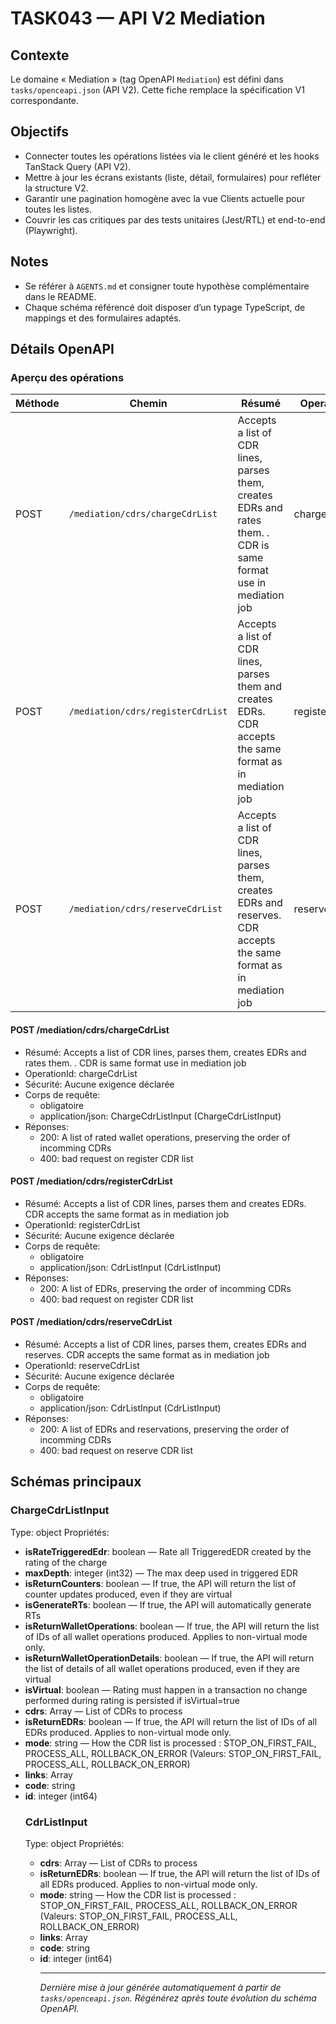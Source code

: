 # TASK043 — API V2 Mediation

## Contexte
Le domaine « Mediation » (tag OpenAPI `Mediation`) est défini dans `tasks/openceapi.json` (API V2). Cette fiche remplace la spécification V1 correspondante.

## Objectifs
- Connecter toutes les opérations listées via le client généré et les hooks TanStack Query (API V2).
- Mettre à jour les écrans existants (liste, détail, formulaires) pour refléter la structure V2.
- Garantir une pagination homogène avec la vue Clients actuelle pour toutes les listes.
- Couvrir les cas critiques par des tests unitaires (Jest/RTL) et end-to-end (Playwright).

## Notes
- Se référer à `AGENTS.md` et consigner toute hypothèse complémentaire dans le README.
- Chaque schéma référencé doit disposer d’un typage TypeScript, de mappings et des formulaires adaptés.

## Détails OpenAPI

### Aperçu des opérations

| Méthode | Chemin | Résumé | OperationId |
| --- | --- | --- | --- |
| POST | `/mediation/cdrs/chargeCdrList` | Accepts a list of CDR lines, parses them, creates EDRs and rates them. . CDR is same format use in mediation job | chargeCdrList |
| POST | `/mediation/cdrs/registerCdrList` | Accepts a list of CDR lines, parses them and creates EDRs. CDR accepts the same format as in mediation job | registerCdrList |
| POST | `/mediation/cdrs/reserveCdrList` | Accepts a list of CDR lines, parses them, creates EDRs and reserves. CDR accepts the same format as in mediation job | reserveCdrList |

#### POST /mediation/cdrs/chargeCdrList

- Résumé: Accepts a list of CDR lines, parses them, creates EDRs and rates them. . CDR is same format use in mediation job
- OperationId: chargeCdrList
- Sécurité: Aucune exigence déclarée
- Corps de requête:
  - obligatoire
  - application/json: ChargeCdrListInput (ChargeCdrListInput)
- Réponses:
  - 200: A list of rated wallet operations, preserving the order of incomming CDRs
  - 400: bad request on register CDR list

#### POST /mediation/cdrs/registerCdrList

- Résumé: Accepts a list of CDR lines, parses them and creates EDRs. CDR accepts the same format as in mediation job
- OperationId: registerCdrList
- Sécurité: Aucune exigence déclarée
- Corps de requête:
  - obligatoire
  - application/json: CdrListInput (CdrListInput)
- Réponses:
  - 200: A list of EDRs, preserving the order of incomming CDRs
  - 400: bad request on register CDR list

#### POST /mediation/cdrs/reserveCdrList

- Résumé: Accepts a list of CDR lines, parses them, creates EDRs and reserves. CDR accepts the same format as in mediation job
- OperationId: reserveCdrList
- Sécurité: Aucune exigence déclarée
- Corps de requête:
  - obligatoire
  - application/json: CdrListInput (CdrListInput)
- Réponses:
  - 200: A list of EDRs and reservations, preserving the order of incomming CDRs
  - 400: bad request on reserve CDR list

## Schémas principaux

### ChargeCdrListInput
Type: object
Propriétés:
- **isRateTriggeredEdr**: boolean — Rate all TriggeredEDR created by the rating of the charge
- **maxDepth**: integer (int32) — The max deep used in triggered EDR
- **isReturnCounters**: boolean — If true, the API will return the list of counter updates produced, even if they are virtual
- **isGenerateRTs**: boolean — If true, the API will automatically generate RTs
- **isReturnWalletOperations**: boolean — If true, the API will return the list of IDs of all wallet operations produced. Applies to non-virtual mode only.
- **isReturnWalletOperationDetails**: boolean — If true, the API will return the list of details of all wallet operations produced, even if they are virtual
- **isVirtual**: boolean — Rating must happen in a transaction no change performed during rating is persisted if isVirtual=true
- **cdrs**: Array<string> — List of CDRs to process
- **isReturnEDRs**: boolean — If true, the API will return the list of IDs of all EDRs produced. Applies to non-virtual mode only.
- **mode**: string — How the CDR list is processed : STOP_ON_FIRST_FAIL, PROCESS_ALL, ROLLBACK_ON_ERROR (Valeurs: STOP_ON_FIRST_FAIL, PROCESS_ALL, ROLLBACK_ON_ERROR)
- **links**: Array<object>
- **code**: string
- **id**: integer (int64)

### CdrListInput
Type: object
Propriétés:
- **cdrs**: Array<string> — List of CDRs to process
- **isReturnEDRs**: boolean — If true, the API will return the list of IDs of all EDRs produced. Applies to non-virtual mode only.
- **mode**: string — How the CDR list is processed : STOP_ON_FIRST_FAIL, PROCESS_ALL, ROLLBACK_ON_ERROR (Valeurs: STOP_ON_FIRST_FAIL, PROCESS_ALL, ROLLBACK_ON_ERROR)
- **links**: Array<object>
- **code**: string
- **id**: integer (int64)

---

_Dernière mise à jour générée automatiquement à partir de `tasks/openceapi.json`. Régénérez après toute évolution du schéma OpenAPI._
